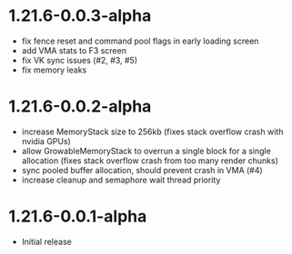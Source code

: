 # 1.21.6-0.0.3-alpha
 - fix fence reset and command pool flags in early loading screen
 - add VMA stats to F3 screen
 - fix VK sync issues (#2, #3, #5)
 - fix memory leaks

# 1.21.6-0.0.2-alpha
 - increase MemoryStack size to 256kb (fixes stack overflow crash with nvidia GPUs)
 - allow GrowableMemoryStack to overrun a single block for a single allocation (fixes stack overflow crash from too many render chunks)
 - sync pooled buffer allocation, should prevent crash in VMA (#4)
 - increase cleanup and semaphore wait thread priority

# 1.21.6-0.0.1-alpha
 - Initial release